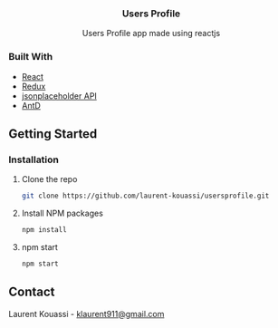 <p align="center">
  <h3 align="center">Users Profile</h3>

  <p align="center">
    Users Profile app made using reactjs
    <br />
  </p>
</p>

### Built With

* [React](https://reactjs.org/)
* [Redux](https://redux.js.org/)
* [jsonplaceholder API](https://jsonplaceholder.typicode.com)
* [AntD](https://ant.design/)

<!-- GETTING STARTED -->
## Getting Started

### Installation

1. Clone the repo
   ```sh
   git clone https://github.com/laurent-kouassi/usersprofile.git
   ```
2. Install NPM packages
   ```sh
   npm install
   ```
3. npm start
   ```sh
   npm start
   ```



<!-- CONTACT -->
## Contact

Laurent Kouassi - klaurent911@gmail.com

